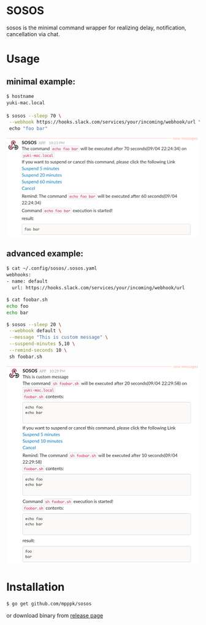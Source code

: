 # SOSOS
sosos is the minimal command wrapper for realizing delay, notification, cancellation via chat.

# Usage

## minimal example:

```bash
$ hostname
yuki-mac.local

$ sosos --sleep 70 \
 --webhook https://hooks.slack.com/services/your/incoming/webhook/url \
 echo "foo bar"
```

![result](imgs/minimal_example.png)

## advanced example:

```bash
$ cat ~/.config/sosos/.sosos.yaml
webhooks:
- name: default
  url: https://hooks.slack.com/services/your/incoming/webhook/url
```

```bash
$ cat foobar.sh
echo foo
echo bar
```

```bash
$ sosos --sleep 20 \
 --webhook default \
 --message "This is custom message" \
 --suspend-minutes 5,10 \
 --remind-seconds 10 \
 sh foobar.sh
```

![result](imgs/advanced_example.png)

# Installation

```bash
$ go get github.com/mpppk/sosos
```

or download binary from [release page](https://github.com/mpppk/sosos/releases)